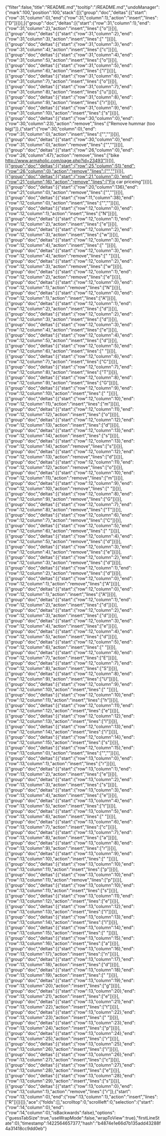 {"filter":false,"title":"README.md","tooltip":"/README.md","undoManager":{"mark":100,"position":100,"stack":[[{"group":"doc","deltas":[{"start":{"row":31,"column":0},"end":{"row":31,"column":1},"action":"insert","lines":["D"]}]}],[{"group":"doc","deltas":[{"start":{"row":31,"column":1},"end":{"row":31,"column":2},"action":"insert","lines":["o"]}]}],[{"group":"doc","deltas":[{"start":{"row":31,"column":2},"end":{"row":31,"column":3},"action":"insert","lines":[" "]}]}],[{"group":"doc","deltas":[{"start":{"row":31,"column":3},"end":{"row":31,"column":4},"action":"insert","lines":["c"]}]}],[{"group":"doc","deltas":[{"start":{"row":31,"column":4},"end":{"row":31,"column":5},"action":"insert","lines":["o"]}]}],[{"group":"doc","deltas":[{"start":{"row":31,"column":5},"end":{"row":31,"column":6},"action":"insert","lines":["l"]}]}],[{"group":"doc","deltas":[{"start":{"row":31,"column":6},"end":{"row":31,"column":7},"action":"insert","lines":["o"]}]}],[{"group":"doc","deltas":[{"start":{"row":31,"column":7},"end":{"row":31,"column":8},"action":"insert","lines":["u"]}]}],[{"group":"doc","deltas":[{"start":{"row":31,"column":8},"end":{"row":31,"column":9},"action":"insert","lines":["r"]}]}],[{"group":"doc","deltas":[{"start":{"row":31,"column":9},"end":{"row":31,"column":10},"action":"insert","lines":["s"]}]}],[{"group":"doc","deltas":[{"start":{"row":30,"column":0},"end":{"row":30,"column":23},"action":"remove","lines":["Remove hummar (too big)"]},{"start":{"row":30,"column":0},"end":{"row":31,"column":0},"action":"insert","lines":["",""]}]}],[{"group":"doc","deltas":[{"start":{"row":30,"column":0},"end":{"row":31,"column":0},"action":"remove","lines":["",""]}]}],[{"group":"doc","deltas":[{"start":{"row":26,"column":0},"end":{"row":26,"column":47},"action":"remove","lines":["bike http://www.armaholic.com/page.php?id=23493"]}]}],[{"group":"doc","deltas":[{"start":{"row":25,"column":51},"end":{"row":26,"column":0},"action":"remove","lines":["",""]}]}],[{"group":"doc","deltas":[{"start":{"row":21,"column":0},"end":{"row":21,"column":16},"action":"remove","lines":["Fix car priceing"]}]}],[{"group":"doc","deltas":[{"start":{"row":20,"column":136},"end":{"row":21,"column":0},"action":"remove","lines":["",""]}]}],[{"group":"doc","deltas":[{"start":{"row":11,"column":38},"end":{"row":12,"column":0},"action":"insert","lines":["",""]}]}],[{"group":"doc","deltas":[{"start":{"row":12,"column":0},"end":{"row":12,"column":1},"action":"insert","lines":["N"]}]}],[{"group":"doc","deltas":[{"start":{"row":12,"column":1},"end":{"row":12,"column":2},"action":"insert","lines":["e"]}]}],[{"group":"doc","deltas":[{"start":{"row":12,"column":2},"end":{"row":12,"column":3},"action":"insert","lines":["w"]}]}],[{"group":"doc","deltas":[{"start":{"row":12,"column":3},"end":{"row":12,"column":4},"action":"insert","lines":[" "]}]}],[{"group":"doc","deltas":[{"start":{"row":12,"column":3},"end":{"row":12,"column":4},"action":"remove","lines":[" "]}]}],[{"group":"doc","deltas":[{"start":{"row":12,"column":2},"end":{"row":12,"column":3},"action":"remove","lines":["w"]}]}],[{"group":"doc","deltas":[{"start":{"row":12,"column":1},"end":{"row":12,"column":2},"action":"remove","lines":["e"]}]}],[{"group":"doc","deltas":[{"start":{"row":12,"column":0},"end":{"row":12,"column":1},"action":"remove","lines":["N"]}]}],[{"group":"doc","deltas":[{"start":{"row":12,"column":0},"end":{"row":12,"column":1},"action":"insert","lines":["A"]}]}],[{"group":"doc","deltas":[{"start":{"row":12,"column":1},"end":{"row":12,"column":2},"action":"insert","lines":["d"]}]}],[{"group":"doc","deltas":[{"start":{"row":12,"column":2},"end":{"row":12,"column":3},"action":"insert","lines":["d"]}]}],[{"group":"doc","deltas":[{"start":{"row":12,"column":3},"end":{"row":12,"column":4},"action":"insert","lines":["e"]}]}],[{"group":"doc","deltas":[{"start":{"row":12,"column":4},"end":{"row":12,"column":5},"action":"insert","lines":["d"]}]}],[{"group":"doc","deltas":[{"start":{"row":12,"column":5},"end":{"row":12,"column":6},"action":"insert","lines":[" "]}]}],[{"group":"doc","deltas":[{"start":{"row":12,"column":6},"end":{"row":12,"column":7},"action":"insert","lines":["C"]}]}],[{"group":"doc","deltas":[{"start":{"row":12,"column":7},"end":{"row":12,"column":8},"action":"insert","lines":["T"]}]}],[{"group":"doc","deltas":[{"start":{"row":12,"column":8},"end":{"row":12,"column":9},"action":"insert","lines":["G"]}]}],[{"group":"doc","deltas":[{"start":{"row":12,"column":9},"end":{"row":12,"column":10},"action":"insert","lines":[" "]}]}],[{"group":"doc","deltas":[{"start":{"row":12,"column":10},"end":{"row":12,"column":11},"action":"insert","lines":["m"]}]}],[{"group":"doc","deltas":[{"start":{"row":12,"column":11},"end":{"row":12,"column":12},"action":"insert","lines":["o"]}]}],[{"group":"doc","deltas":[{"start":{"row":12,"column":12},"end":{"row":12,"column":13},"action":"insert","lines":["d"]}]}],[{"group":"doc","deltas":[{"start":{"row":12,"column":13},"end":{"row":12,"column":14},"action":"insert","lines":["s"]}]}],[{"group":"doc","deltas":[{"start":{"row":12,"column":13},"end":{"row":12,"column":14},"action":"remove","lines":["s"]}]}],[{"group":"doc","deltas":[{"start":{"row":12,"column":12},"end":{"row":12,"column":13},"action":"remove","lines":["d"]}]}],[{"group":"doc","deltas":[{"start":{"row":12,"column":11},"end":{"row":12,"column":12},"action":"remove","lines":["o"]}]}],[{"group":"doc","deltas":[{"start":{"row":12,"column":10},"end":{"row":12,"column":11},"action":"remove","lines":["m"]}]}],[{"group":"doc","deltas":[{"start":{"row":12,"column":9},"end":{"row":12,"column":10},"action":"remove","lines":[" "]}]}],[{"group":"doc","deltas":[{"start":{"row":12,"column":8},"end":{"row":12,"column":9},"action":"remove","lines":["G"]}]}],[{"group":"doc","deltas":[{"start":{"row":12,"column":7},"end":{"row":12,"column":8},"action":"remove","lines":["T"]}]}],[{"group":"doc","deltas":[{"start":{"row":12,"column":6},"end":{"row":12,"column":7},"action":"remove","lines":["C"]}]}],[{"group":"doc","deltas":[{"start":{"row":12,"column":5},"end":{"row":12,"column":6},"action":"remove","lines":[" "]}]}],[{"group":"doc","deltas":[{"start":{"row":12,"column":4},"end":{"row":12,"column":5},"action":"remove","lines":["d"]}]}],[{"group":"doc","deltas":[{"start":{"row":12,"column":3},"end":{"row":12,"column":4},"action":"remove","lines":["e"]}]}],[{"group":"doc","deltas":[{"start":{"row":12,"column":2},"end":{"row":12,"column":3},"action":"remove","lines":["d"]}]}],[{"group":"doc","deltas":[{"start":{"row":12,"column":1},"end":{"row":12,"column":2},"action":"remove","lines":["d"]}]}],[{"group":"doc","deltas":[{"start":{"row":12,"column":0},"end":{"row":12,"column":1},"action":"remove","lines":["A"]}]}],[{"group":"doc","deltas":[{"start":{"row":12,"column":0},"end":{"row":12,"column":1},"action":"insert","lines":["A"]}]}],[{"group":"doc","deltas":[{"start":{"row":12,"column":1},"end":{"row":12,"column":2},"action":"insert","lines":["d"]}]}],[{"group":"doc","deltas":[{"start":{"row":12,"column":2},"end":{"row":12,"column":3},"action":"insert","lines":["d"]}]}],[{"group":"doc","deltas":[{"start":{"row":12,"column":3},"end":{"row":12,"column":4},"action":"insert","lines":["e"]}]}],[{"group":"doc","deltas":[{"start":{"row":12,"column":4},"end":{"row":12,"column":5},"action":"insert","lines":["d"]}]}],[{"group":"doc","deltas":[{"start":{"row":12,"column":5},"end":{"row":12,"column":6},"action":"insert","lines":[" "]}]}],[{"group":"doc","deltas":[{"start":{"row":12,"column":6},"end":{"row":12,"column":7},"action":"insert","lines":["E"]}]}],[{"group":"doc","deltas":[{"start":{"row":12,"column":7},"end":{"row":12,"column":8},"action":"insert","lines":["S"]}]}],[{"group":"doc","deltas":[{"start":{"row":12,"column":8},"end":{"row":12,"column":9},"action":"insert","lines":["U"]}]}],[{"group":"doc","deltas":[{"start":{"row":12,"column":9},"end":{"row":12,"column":10},"action":"insert","lines":[" "]}]}],[{"group":"doc","deltas":[{"start":{"row":12,"column":10},"end":{"row":12,"column":11},"action":"insert","lines":["h"]}]}],[{"group":"doc","deltas":[{"start":{"row":12,"column":11},"end":{"row":12,"column":12},"action":"insert","lines":["e"]}]}],[{"group":"doc","deltas":[{"start":{"row":12,"column":12},"end":{"row":12,"column":13},"action":"insert","lines":["l"]}]}],[{"group":"doc","deltas":[{"start":{"row":12,"column":13},"end":{"row":12,"column":14},"action":"insert","lines":["i"]}]}],[{"group":"doc","deltas":[{"start":{"row":12,"column":14},"end":{"row":12,"column":15},"action":"insert","lines":["s"]}]}],[{"group":"doc","deltas":[{"start":{"row":12,"column":15},"end":{"row":13,"column":0},"action":"insert","lines":["",""]}]}],[{"group":"doc","deltas":[{"start":{"row":13,"column":0},"end":{"row":13,"column":1},"action":"insert","lines":["r"]}]}],[{"group":"doc","deltas":[{"start":{"row":13,"column":1},"end":{"row":13,"column":2},"action":"insert","lines":["e"]}]}],[{"group":"doc","deltas":[{"start":{"row":13,"column":2},"end":{"row":13,"column":3},"action":"insert","lines":["s"]}]}],[{"group":"doc","deltas":[{"start":{"row":13,"column":3},"end":{"row":13,"column":4},"action":"insert","lines":["e"]}]}],[{"group":"doc","deltas":[{"start":{"row":13,"column":4},"end":{"row":13,"column":5},"action":"insert","lines":["t"]}]}],[{"group":"doc","deltas":[{"start":{"row":13,"column":5},"end":{"row":13,"column":6},"action":"insert","lines":[" "]}]}],[{"group":"doc","deltas":[{"start":{"row":13,"column":6},"end":{"row":13,"column":7},"action":"insert","lines":["c"]}]}],[{"group":"doc","deltas":[{"start":{"row":13,"column":7},"end":{"row":13,"column":8},"action":"insert","lines":["a"]}]}],[{"group":"doc","deltas":[{"start":{"row":13,"column":8},"end":{"row":13,"column":9},"action":"insert","lines":["r"]}]}],[{"group":"doc","deltas":[{"start":{"row":13,"column":9},"end":{"row":13,"column":10},"action":"insert","lines":[" "]}]}],[{"group":"doc","deltas":[{"start":{"row":13,"column":10},"end":{"row":13,"column":11},"action":"insert","lines":["p"]}]}],[{"group":"doc","deltas":[{"start":{"row":13,"column":10},"end":{"row":13,"column":11},"action":"remove","lines":["p"]}]}],[{"group":"doc","deltas":[{"start":{"row":13,"column":10},"end":{"row":13,"column":11},"action":"insert","lines":["s"]}]}],[{"group":"doc","deltas":[{"start":{"row":13,"column":11},"end":{"row":13,"column":12},"action":"insert","lines":["e"]}]}],[{"group":"doc","deltas":[{"start":{"row":13,"column":12},"end":{"row":13,"column":13},"action":"insert","lines":["l"]}]}],[{"group":"doc","deltas":[{"start":{"row":13,"column":13},"end":{"row":13,"column":14},"action":"insert","lines":["l"]}]}],[{"group":"doc","deltas":[{"start":{"row":13,"column":14},"end":{"row":13,"column":15},"action":"insert","lines":[" "]}]}],[{"group":"doc","deltas":[{"start":{"row":13,"column":15},"end":{"row":13,"column":16},"action":"insert","lines":["a"]}]}],[{"group":"doc","deltas":[{"start":{"row":13,"column":16},"end":{"row":13,"column":17},"action":"insert","lines":["n"]}]}],[{"group":"doc","deltas":[{"start":{"row":13,"column":17},"end":{"row":13,"column":18},"action":"insert","lines":["d"]}]}],[{"group":"doc","deltas":[{"start":{"row":13,"column":18},"end":{"row":13,"column":19},"action":"insert","lines":[" "]}]}],[{"group":"doc","deltas":[{"start":{"row":13,"column":19},"end":{"row":13,"column":20},"action":"insert","lines":["g"]}]}],[{"group":"doc","deltas":[{"start":{"row":13,"column":20},"end":{"row":13,"column":21},"action":"insert","lines":["e"]}]}],[{"group":"doc","deltas":[{"start":{"row":13,"column":21},"end":{"row":13,"column":22},"action":"insert","lines":["t"]}]}],[{"group":"doc","deltas":[{"start":{"row":13,"column":22},"end":{"row":13,"column":23},"action":"insert","lines":[" "]}]}],[{"group":"doc","deltas":[{"start":{"row":13,"column":23},"end":{"row":13,"column":24},"action":"insert","lines":["p"]}]}],[{"group":"doc","deltas":[{"start":{"row":13,"column":24},"end":{"row":13,"column":25},"action":"insert","lines":["r"]}]}],[{"group":"doc","deltas":[{"start":{"row":13,"column":25},"end":{"row":13,"column":26},"action":"insert","lines":["i"]}]}],[{"group":"doc","deltas":[{"start":{"row":13,"column":26},"end":{"row":13,"column":27},"action":"insert","lines":["c"]}]}],[{"group":"doc","deltas":[{"start":{"row":13,"column":27},"end":{"row":13,"column":28},"action":"insert","lines":["e"]}]}],[{"group":"doc","deltas":[{"start":{"row":13,"column":28},"end":{"row":13,"column":29},"action":"insert","lines":["s"]}]}],[{"group":"doc","deltas":[{"start":{"row":13,"column":0},"end":{"row":13,"column":1},"action":"remove","lines":["r"]},{"start":{"row":13,"column":0},"end":{"row":13,"column":1},"action":"insert","lines":["R"]}]}]]},"ace":{"folds":[],"scrolltop":0,"scrollleft":0,"selection":{"start":{"row":14,"column":0},"end":{"row":14,"column":0},"isBackwards":false},"options":{"guessTabSize":true,"useWrapMode":false,"wrapToView":true},"firstLineState":0},"timestamp":1422564657377,"hash":"b4874e1e66d7b135add43288f4a31418cc9dd0eb"}